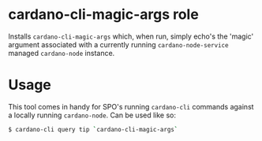 # cardano-cli-magic-args role
Installs `cardano-cli-magic-args` which, when run, simply echo's the 'magic' argument associated with a currently running `cardano-node-service` managed `cardano-node` instance.

# Usage
This tool comes in handy for SPO's running `cardano-cli` commands against a locally running `cardano-node`. Can be used like so:

```bash
$ cardano-cli query tip `cardano-cli-magic-args`
```